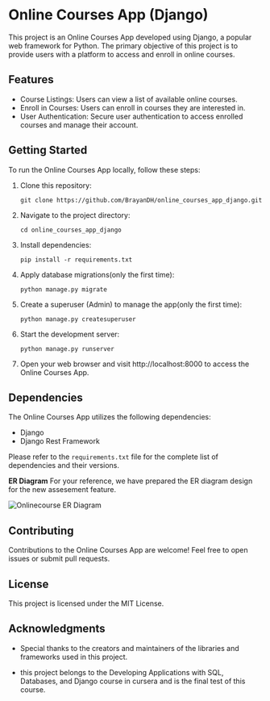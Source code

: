 # Online Courses App (Django)

This project is an Online Courses App developed using Django, a popular web framework for Python. The primary objective of this project is to provide users with a platform to access and enroll in online courses.

## Features

- Course Listings: Users can view a list of available online courses.
- Enroll in Courses: Users can enroll in courses they are interested in.
- User Authentication: Secure user authentication to access enrolled courses and manage their account.

## Getting Started

To run the Online Courses App locally, follow these steps:

1. Clone this repository:

   ```
   git clone https://github.com/BrayanDH/online_courses_app_django.git
   ```

2. Navigate to the project directory:

   ```
   cd online_courses_app_django
   ```

3. Install dependencies:

   ```
   pip install -r requirements.txt
   ```

4. Apply database migrations(only the first time):

   ```
   python manage.py migrate
   ```

5. Create a superuser (Admin) to manage the app(only the first time):

   ```
   python manage.py createsuperuser
   ```

6. Start the development server:

   ```
   python manage.py runserver
   ```

7. Open your web browser and visit http://localhost:8000 to access the Online Courses App.

## Dependencies

The Online Courses App utilizes the following dependencies:

- Django
- Django Rest Framework

Please refer to the `requirements.txt` file for the complete list of dependencies and their versions.

**ER Diagram**
For your reference, we have prepared the ER diagram design for the new assesement feature.

![Onlinecourse ER Diagram](https://github.com/ibm-developer-skills-network/final-cloud-app-with-database/blob/master/static/media/course_images/onlinecourse_app_er.png)

## Contributing

Contributions to the Online Courses App are welcome! Feel free to open issues or submit pull requests.

## License

This project is licensed under the MIT License.

## Acknowledgments

- Special thanks to the creators and maintainers of the libraries and frameworks used in this project.

- this project belongs to the Developing Applications with SQL, Databases, and Django course in cursera and is the final test of this course.
